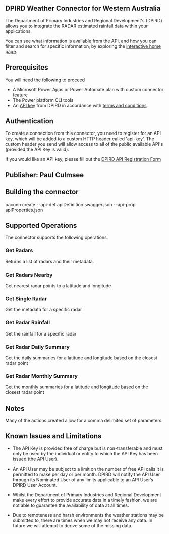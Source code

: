 
## DPIRD Weather Connector for Western Australia
The Department of Primary Industries and Regional Development's (DPIRD) allows you to integrate the RADAR estimated rainfall data within your applications.

You can see what information is available from the API, and how you can filter and search for specific information, by exploring the [interactive home page](https://www.agric.wa.gov.au/weather-api-20).

## Prerequisites
You will need the following to proceed
* A Microsoft Power Apps or Power Automate plan with custom connector feature
* The Power platform CLI tools
* An [API key](https://www.agric.wa.gov.au/form/dpird-api-registration) from DPIRD in accordance with [terms and conditions](https://www.agric.wa.gov.au/apis/api-terms-and-conditions)

## Authentication
To create a connection from this connector, you need to register for an API key, which will be added to a custom HTTP header called 'api-key'. The custom header you send will allow access to all of the public available API's (provided the API Key is valid).

If you would like an API key, please fill out the [DPIRD API Registration Form](https://www.agric.wa.gov.au/form/dpird-api-registration)

## Publisher: Paul Culmsee

## Building the connector 
paconn create --api-def apiDefinition.swagger.json --api-prop apiProperties.json

## Supported Operations
The connector supports the following operations
### Get Radars 
Returns a list of radars and their metadata.

### Get Radars Nearby 
Get nearest radar points to a latitude and longitude

### Get Single Radar 
Get the metadata for a specific radar

### Get Radar Rainfall
Get the rainfall for a specific radar

### Get Radar Daily Summary 
Get the daily summaries for a latitude and longitude based on the closest radar point

### Get Radar Monthly Summary 
Get the monthly summaries for a latitude and longitude based on the closest radar point

## Notes
Many of the actions created allow for a comma delimited set of parameters. 

## Known Issues and Limitations
* The API Key is provided free of charge but is non-transferable and must only be used by the individual or entity to which the API Key has been issued (the API User).

* An API User may be subject to a limit on the number of free API calls it is permitted to make per day or per month. DPIRD will notify the API User through its Nominated User of any limits applicable to an API User’s DPIRD User Account.

* Whilst the Department of Primary Industries and Regional Development make every effort to provide accurate data in a timely fashion, we are not able to guarantee the availability of data at all times.

* Due to remoteness and harsh environments the weather stations may be submitted to, there are times when we may not receive any data. In future we will attempt to derive some of the missing data.